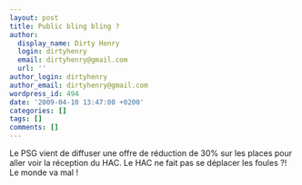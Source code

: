 ```yaml
---
layout: post
title: Public bling bling ?
author:
  display_name: Dirty Henry
  login: dirtyhenry
  email: dirtyhenry@gmail.com
  url: ''
author_login: dirtyhenry
author_email: dirtyhenry@gmail.com
wordpress_id: 494
date: '2009-04-10 13:47:00 +0200'
categories: []
tags: []
comments: []
---
```

Le PSG vient de diffuser une offre de réduction de 30% sur les places pour aller voir la réception du HAC. Le HAC ne fait pas se déplacer les foules ?! Le monde va mal !
